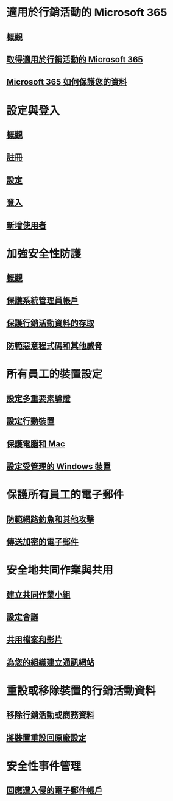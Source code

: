 # 適用於行銷活動的 Microsoft 365
## [概觀](index.md)
## [取得適用於行銷活動的 Microsoft 365](get-microsoft-365-campaigns.md)
## [Microsoft 365 如何保護您的資料](m365-campaigns-users.md)

# 設定與登入
## [概觀](microsoft-365-campaigns-setup-overview.md)
## [註冊](m365-campaigns-sign-up.md)
## [設定](../business/set-up.md?toc=/microsoft-365/campaigns/toc.json)
## [登入](m365-campaigns-sign-in.md)
## [新增使用者](../business/add-users-m365b.md?toc=/microsoft-365/campaigns/toc.json)

# 加強安全性防護
## [概觀](m365-campaigns-security-overview.md)
## [保護系統管理員帳戶](m365-campaigns-protect-admin-accounts.md)
## [保護行銷活動資料的存取](m365-campaigns-conditional-access.md)
## [防範惡意程式碼和其他威脅](m365-campaigns-increase-protection.md) 

# 所有員工的裝置設定
## [設定多重要素驗證](m365-campaigns-multifactor-authenication.md)
## [設定行動裝置](../business/set-up-mobile-devices.md?toc=/microsoft-365/campaigns/toc.json)
## [保護電腦和 Mac](m365-campaigns-protect-pcs-macs.md)
## [設定受管理的 Windows 裝置](../business/set-up-windows-devices.md?toc=/microsoft-365/campaigns/toc.json)

# 保護所有員工的電子郵件
## [防範網路釣魚和其他攻擊](m365-campaigns-phishing-and-attacks.md)
## [傳送加密的電子郵件](send-encrypted-email.md)

# 安全地共同作業與共用
## [建立共同作業小組](create-teams-for-collaboration.md)
## [設定會議](set-up-meetings.md)
## [共用檔案和影片](share-files-and-videos.md)
## [為您的組織建立通訊網站](create-communications-site.md)

# 重設或移除裝置的行銷活動資料 
## [移除行銷活動或商務資料](../business/remove-company-data.md?toc=/microsoft-365/campaigns/toc.json)
## [將裝置重設回原廠設定](../business/reset-devices-to-factory-settings.md?toc=/microsoft-365/campaigns/toc.json)

# 安全性事件管理
## [回應遭入侵的電子郵件帳戶](https://docs.microsoft.com/microsoft-365/compliance/responding-to-a-compromised-email-account)
